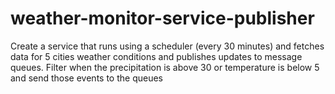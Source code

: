 # weather-monitor-service-publisher
Create a service that runs using a scheduler (every 30 minutes) and fetches data for 5 cities weather conditions and publishes updates to message queues.   Filter when the precipitation is above 30 or temperature is below 5 and send those events to the queues
